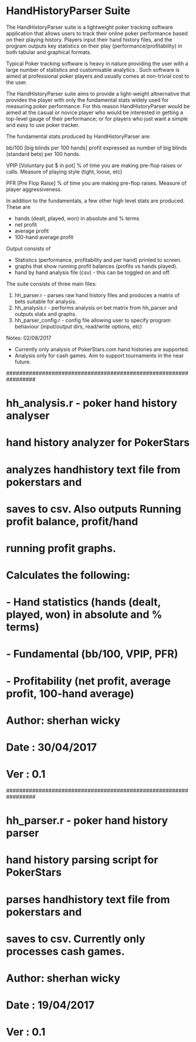 # HandHistoryParser Suite

The HandHistoryParser suite is a lightweight poker tracking software application that allows users to track their online poker performance based on their playing history. Players input their hand history files, and the program outputs key statistics on their play (performance/profitability) in both tabular and graphical formats.

Typical Poker tracking software is heavy in nature providing the user with a large number of statistics and customisable analytics . Such software is aimed at professional poker players and usually comes at non-trivial cost to the user.

The HandHistoryParser suite aims to provide a light-weight altnernative that provides the player with only the fundamental stats widely used for measuring poker performance. For this reason HandHistoryParser would be aimed at the casual or novice player who would be interested in getting a top-level gauge of their performance; or for players who just want a simple and easy to use poker tracker.

The fundamental stats produced by HandHistoryParser are:

bb/100 [big blinds per 100 hands]
profit expressed as number of big blinds (standard bets) per 100 hands.

VPIP [Voluntary put $ in pot]
% of time you are making pre-flop raises or calls. Measure of playing style (tight, loose, etc)

PFR  [Pre Flop Raise]
% of time you are making pre-flop raises. Measure of player aggressiveness.

In addition to the fundamentals, a few other high level stats are produced. These are

- hands (dealt, played, won) in absolute and % terms 
- net profit
- average profit
- 100-hand average profit 

Output consists of 
- Statistics (performance, profitability and per hand) printed to screen.
- graphs that show running profit balances (profits vs hands played).
- hand by hand analysis file (csv) - this can be toggled on and off.

The suite consists of three main files:

1. hh_parser.r        - parses raw hand history files and produces a matrix of bets suitable for analysis.
2. hh_analysis.r      - performs analysis on bet matrix from hh_parser and outputs stats and graphs.
3. hh_parser_config.r - config file allowing user to specify program behaviour (input/output dirs, read/write options, etc)

Notes:
02/08/2017 
- Currently only analysis of PokerStars.com hand histories are supported.
- Analysis only for cash games. Aim to support tournaments in the near future. 

#################################################################
# hh_analysis.r - poker hand history analyser
# hand history analyzer for PokerStars
# analyzes handhistory text file from pokerstars and
# saves to csv. Also outputs Running profit balance, profit/hand
# running profit graphs.
#
# Calculates the following:
# - Hand statistics (hands (dealt, played, won) in absolute and % terms)
# - Fundamental (bb/100, VPIP, PFR)
# - Profitability (net profit, average profit, 100-hand average) 
#
# Author: sherhan wicky
# Date  : 30/04/2017
# Ver   : 0.1

#################################################################
# hh_parser.r - poker hand history parser
# hand history parsing script for PokerStars
# parses handhistory text file from pokerstars and
# saves to csv. Currently only processes cash games.
#
# Author: sherhan wicky
# Date  : 19/04/2017
# Ver   : 0.1


